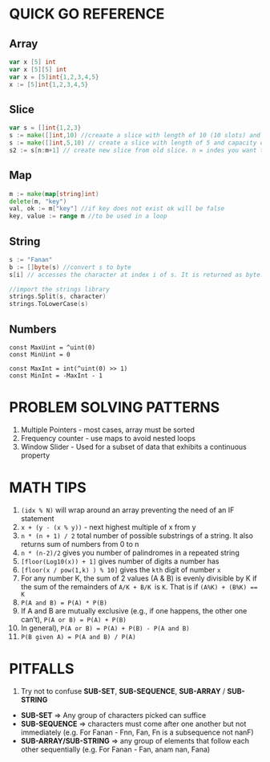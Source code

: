 QUICK GO REFERENCE
==================
## Array
```go
var x [5] int
var x [5][5] int
var x = [5]int{1,2,3,4,5}
x := [5]int{1,2,3,4,5}
```

## Slice
```go
var s = []int{1,2,3}
s := make([]int,10) //creaate a slice with length of 10 (10 slots) and each value is 0
s := make([]int,5,10) // create a slice with length of 5 and capacity of 10
s2 := s[n:m+1] // create new slice from old slice. n = indes you want to start from, m = index to end
```

## Map
```go
m := make(map[string]int)
delete(m, "key")
val, ok := m["key"] //if key does not exist ok will be false
key, value := range m //to be used in a loop
```
## String
```go
s := "Fanan"
b := []byte(s) //convert s to byte
s[i] // accesses the character at index i of s. It is returned as byte.

//import the strings library
strings.Split(s, character)
strings.ToLowerCase(s)
```

## Numbers
```
const MaxUint = ^uint(0)
const MinUint = 0

const MaxInt = int(^uint(0) >> 1)
const MinInt = -MaxInt - 1
```

PROBLEM SOLVING PATTERNS
===========================
1. Multiple Pointers - most cases, array must be sorted
2. Frequency counter - use maps to avoid nested loops
3. Window Slider - Used for a subset of data that exhibits a continuous property

MATH TIPS
============
1. `(idx % N)` will wrap around an array preventing the need of an IF statement
2. `x + (y - (x % y))` - next highest multiple of x from y
2. `n * (n + 1) / 2` total number of possible substrings of a string. It also returns sum of numbers from 0 to n
2. `n * (n-2)/2` gives you number of palindromes in a repeated string
2. `[floor(Log10(x)) + 1]` gives number of digits a number has
3. `[floor(x / pow(1,k) ) % 10]` gives the `kth` digit of number `x`
3. For any number K, the sum of 2 values (A & B) is evenly divisible by K if the sum of the remainders of `A/K + B/K `is `K`.
That is if `(A%K) + (B%K) == K`
3. `P(A and B) = P(A) * P(B)`
3. If A and B are mutually exclusive (e.g., if one happens, the other one can’t), `P(A or B) = P(A) + P(B)`
3. In general), `P(A or B) = P(A) + P(B) - P(A and B)`
3. `P(B given A) = P(A and B) / P(A)`

PITFALLS
===========
1. Try not to confuse **SUB-SET**, **SUB-SEQUENCE**, **SUB-ARRAY** / **SUB-STRING**
- **SUB-SET** => Any group of characters picked can suffice
- **SUB-SEQUENCE** => characters must come after one another but not immediately (e.g. For Fanan - Fnn, Fan, Fn is a subsequence not nanF)
- **SUB-ARRAY/SUB-STRING** => any group of elements that follow each other sequentially (e.g. For Fanan - Fan, anam nan, Fana)